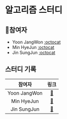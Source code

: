 # 알고리즘 스터디 

## 🐰참여자 

- Yoon JangWon [:octocat](http://github.com/jangwonyoon) 
- Min HyeJun [:octocat](https://github.com/sungjun-jin)  
- Jin SungJun [:octocat](https://github.com/alsgpwns)

## 스터디 기록

|    참여자    |         링크         |
| :----------: | :------------------: |
| Yoon JangWon | [:link:](./jangwon/) |
|  Min HyeJun  | [:link:](./hyejun/)  |
| Jin SungJun  | [:link:](./sungjun/) |

